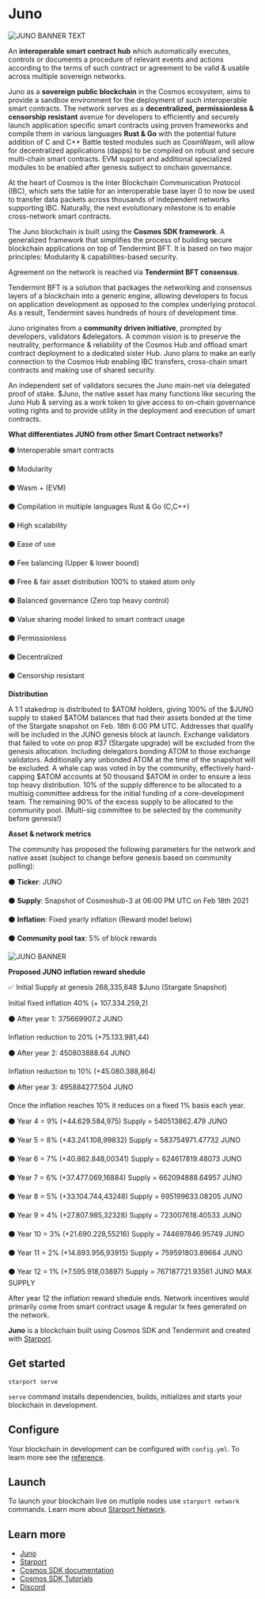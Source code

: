 # Juno

![JUNO BANNER TEXT](https://user-images.githubusercontent.com/79812965/114202416-73446a00-9957-11eb-9cfc-cfec3d0b56ea.png)

An **interoperable smart contract hub** which automatically executes, controls or documents a procedure of relevant events and actions 
according to the terms of such contract or agreement to be valid & usable across multiple sovereign networks.

Juno as a **sovereign public blockchain** in the Cosmos ecosystem, aims to provide a sandbox environment for the deployment 
of such interoperable smart contracts. The network serves as a **decentralized, permissionless & censorship resistant** avenue 
for developers to efficiently and securely launch application specific smart contracts using proven frameworks 
and compile them in various languages **Rust & Go** with the potential future addition of C and C++
Battle tested modules such as CosmWasm, will allow for decentralized applications (dapps) to be compiled on robust and secure multi-chain smart contracts.
EVM support and additional specialized modules to be enabled after genesis subject to onchain governance.

At the heart of Cosmos is the Inter Blockchain Communication Protocol (IBC), which sets the table for an interoperable base layer 0 
to now be used to transfer data packets across thousands of independent networks supporting IBC. 
Naturally, the next evolutionary milestone is to enable cross-network smart contracts.

The Juno blockchain is built using the **Cosmos SDK framework**. 
A generalized framework that simplifies the process of building secure blockchain applications on top of Tendermint BFT. 
It is based on two major principles: Modularity & capabilities-based security.

Agreement on the network is reached via **Tendermint BFT consensus**.

Tendermint BFT is a solution that packages the networking and consensus layers of a blockchain into a generic engine, 
allowing developers to focus on application development as opposed to the complex underlying protocol. 
As a result, Tendermint saves hundreds of hours of development time.

Juno originates from a **community driven initiative**, prompted by developers, validators &delegators.
A common vision is to preserve the neutrality, performance & reliability of the Cosmos Hub and offload smart contract deployment to a dedicated sister Hub. 
Juno plans to make an early connection to the Cosmos Hub enabling IBC transfers, cross-chain smart contracts and making use of shared security.

An independent set of validators secures the Juno main-net via delegated proof of stake. 
$Juno, the native asset has many functions like securing the Juno Hub & serving as a work token to give access to on-chain governance voting rights 
and to provide utility in the deployment and execution of smart contracts.


**What differentiates JUNO from other Smart Contract networks?**

⚫️ Interoperable smart contracts 

⚫️ Modularity

⚫️ Wasm + (EVM)

⚫️ Compilation in multiple languages Rust & Go (C,C++)

⚫️ High scalability

⚫️ Ease of use

⚫️ Fee balancing (Upper & lower bound)

⚫️ Free & fair asset distribution 100% to staked atom only

⚫️ Balanced governance (Zero top heavy control) 
                                                     
⚫️ Value sharing model linked to smart contract usage
                                                  
⚫️ Permissionless 
                                                     
⚫️ Decentralized
                                             
⚫️ Censorship resistant


**Distribution**

A 1:1 stakedrop is distributed to $ATOM holders, giving 100% of the $JUNO supply to staked $ATOM balances that had their assets bonded 
at the time of the Stargate snapshot on Feb. 18th 6:00 PM UTC. 
Addresses that qualify will be included in the JUNO genesis block at launch. 
Exchange validators that failed to vote on prop #37 (Stargate upgrade) will be excluded from the genesis allocation. Including delegators bonding ATOM to those exchange validators. Additionally any unbonded ATOM at the time of the snapshot will be excluded.
A whale cap was voted in by the community, effectively hard-capping $ATOM accounts at 50 thousand $ATOM in order to ensure a less top heavy distribution.
10% of the supply difference to be allocated to a multisig committee address for the initial funding of a core-development team. The remaining 90% of the excess supply to be allocated to the community pool.
(Multi-sig committee to be selected by the community before genesis!)

**Asset & network metrics**

The community has proposed the following parameters for the network and native asset (subject to change before genesis based on community polling):


⚫️ **Ticker**: JUNO

⚫️ **Supply**: Snapshot of Cosmoshub-3 at 06:00 PM UTC on Feb 18th 2021

⚫️ **Inflation**: Fixed yearly inflation (Reward model below)

⚫️ **Community pool tax**: 5% of block rewards

![JUNO BANNER](https://user-images.githubusercontent.com/79812965/114202517-8ce5b180-9957-11eb-842f-584a2d729b2b.png)

**Proposed JUNO inflation reward shedule**

✅ Initial Supply at genesis 268,335,648 $Juno (Stargate Snapshot)

Initial fixed inflation 40% (+ 107.334.259,2)

⚫️ After year 1: 375669907.2 JUNO 

Inflation reduction to 20% (+75.133.981,44)

⚫️ After year 2: 450803888.64 JUNO

Inflation reduction to 10% (+45.080.388,864)

⚫️ After year 3: 495884277.504 JUNO

Once the inflation reaches 10% it reduces on a fixed 1% basis each year.

⚫️ Year 4 = 9% (+44.629.584,975) Supply = 540513862.479 JUNO

⚫️ Year 5 = 8% (+43.241.108,99832) Supply = 583754971.47732 JUNO

⚫️ Year 6 = 7% (+40.862.848,00341) Supply = 624617819.48073 JUNO

⚫️ Year 7 = 6% (+37.477.069,16884) Supply = 662094888.64957 JUNO

⚫️ Year 8 = 5% (+33.104.744,43248) Supply = 695199633.08205 JUNO

⚫️ Year 9 = 4% (+27.807.985,32328) Supply = 723007618.40533 JUNO

⚫️ Year 10 = 3% (+21.690.228,55216) Supply = 744697846.95749 JUNO

⚫️ Year 11 = 2% (+14.893.956,93915) Supply = 759591803.89664 JUNO

⚫️ Year 12 = 1% (+7.595.918,03897) Supply = 767187721.93561 JUNO MAX SUPPLY

After year 12 the inflation reward shedule ends. 
Network incentives would primarily come from smart contract usage & regular tx fees generated on the network.










**Juno** is a blockchain built using Cosmos SDK and Tendermint and created with [Starport](https://github.com/tendermint/starport).

## Get started

```
starport serve
```

`serve` command installs dependencies, builds, initializes and starts your blockchain in development.

## Configure

Your blockchain in development can be configured with `config.yml`. To learn more see the [reference](https://github.com/tendermint/starport#documentation).

## Launch

To launch your blockchain live on mutliple nodes use `starport network` commands. Learn more about [Starport Network](https://github.com/tendermint/spn).

## Learn more

- [Juno](https://junochain.com)
- [Starport](https://github.com/tendermint/starport)
- [Cosmos SDK documentation](https://docs.cosmos.network)
- [Cosmos SDK Tutorials](https://tutorials.cosmos.network)
- [Discord](https://discord.gg/W8trcGV)
